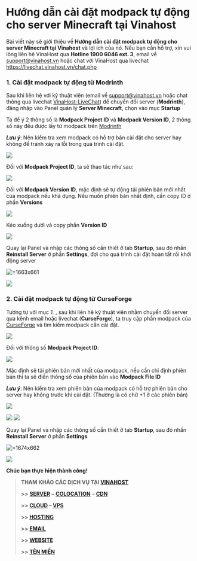# Hướng dẫn cài đặt modpack tự động cho server Minecraft tại Vinahost

Bài viết này sẽ giới thiệu về **Hướng dẫn cài đặt modpack tự động cho server Minecraft tại Vinahost** và lợi ích của nó. Nếu bạn cần hỗ trợ, xin vui lòng liên hệ VinaHost qua **Hotline 1900 6046 ext. 3**, email về [support@vinahost.vn](mailto:support@vinahost.vn) hoặc chat với VinaHost qua livechat <https://livechat.vinahost.vn/chat.php>

### 1. Cài đặt modpack tự động từ Modrinth

Sau khi liên hệ với kỹ thuật viên (email về [support@vinahost.vn](mailto:support@vinahost.vn) hoặc chat thông qua livechat [VinaHost-LiveChat](https://livechat.vinahost.vn/chat.php)) để chuyển đổi server (**Modrinth**), đăng nhập vào Panel quản lý **Server Minecraft**, chọn vào mục **Startup**

Ta để ý 2 thông số là **Modpack Project ID** và **Modpack Version ID**, 2 thông số này đều được lấy từ modpack trên [Modrinth](https://modrinth.com/modpacks?e=server)

***Lưu ý***: Nên kiểm tra xem modpack có hỗ trợ bản cài đặt cho server hay không để tránh xảy ra lỗi trong quá trình cài đặt.

 ![](attachments/973251ca-3f45-4e98-96b1-b3601451a06f.png)

Đối với **Modpack Project ID**, ta sẽ thao tác như sau:

 ![](attachments/97c930ea-f882-42da-9e1e-9b9e1f0f3f47.png)

Đối với **Modpack Version ID**, mặc định sẽ tự động tải phiên bản mới nhất của modpack nếu khả dụng. Nếu muốn phiên bản nhất định, cần copy ID ở phần **Versions**

 ![](attachments/c3b63150-abdf-4bc8-951c-2115aab55391.png)

Kéo xuống dưới và copy phần **Version ID**

 ![](attachments/7d96002c-590d-4a20-a087-d64c9c9f0b3d.png)

Quay lại Panel và nhập các thông số cần thiết ở tab **Startup**, sau đó nhấn **Reinstall Server** ở phần **Settings**, đợi cho quá trình cài đặt hoàn tất rồi khởi động server

 ![](attachments/e89a9ca4-4368-4e08-94f8-656c8d6c4f3b.png " =1663x661")

 ![](attachments/b86b2fa7-3eec-4d8f-86c5-c9d03b6fc382.png)

### 2. Cài đặt modpack tự động từ CurseForge

Tương tự với mục *1.* , sau khi liên hệ kỹ thuật viên nhằm chuyển đổi server qua kênh email hoặc livechat (**CurseForge**), ta truy cập phần modpack của [CurseForge](https://www.curseforge.com/minecraft/search?class=modpacks) và tìm kiếm modpack cần cài đặt.

 ![](attachments/ead2666d-5ff3-478f-b0a8-331f43987870.png)

Đối với thông số **Modpack Project ID**:

 ![](attachments/b4849799-15ae-4023-a0a7-fb0a1aced2eb.png)

Mặc định sẽ tải phiên bản mới nhất của modpack, nếu cần chỉ định phiên bản thì ta sẽ điền thông số của phiên bản vào **Modpack File ID**

***Lưu ý***: Nên kiểm tra xem phiên bản của modpack có hỗ trợ phiên bản cho server hay không trước khi cài đặt. (Thường là có chữ +1 ở các phiên bản)

 ![](attachments/552932bc-a22c-4439-99da-7a65c2b7d5ae.png)

 ![](attachments/aafb8ab5-6b3e-42b3-baa3-5dea618735e3.png) ![](attachments/649d7699-7202-474b-a783-65744275bcfe.png)

Quay lại Panel và nhập các thông số cần thiết ở tab **Startup**, sau đó nhấn **Reinstall Server** ở phần **Settings**

 ![](attachments/6e70d63e-b529-4414-bdf5-45c8ce3b40e5.png " =1674x662")

 ![](attachments/0d57db25-cfbb-4106-8549-4ca77386febc.png)

**Chúc bạn thực hiện thành công!**

> **THAM KHẢO CÁC DỊCH VỤ TẠI [VINAHOST](https://vinahost.vn/)**
>
> **>>** **[SERVER](https://vinahost.vn/thue-may-chu-rieng/)** **–** **[COLOCATION](https://vinahost.vn/colocation.html)** – **[CDN](https://vinahost.vn/dich-vu-cdn-chuyen-nghiep)**
>
> **>> [CLOUD](https://vinahost.vn/cloud-server-gia-re/) – [VPS](https://vinahost.vn/vps-ssd-chuyen-nghiep/)**
>
> **>> [HOSTING](https://vinahost.vn/wordpress-hosting)**
>
> **>> [EMAIL](https://vinahost.vn/email-hosting)**
>
> **>> [WEBSITE](http://vinawebsite.vn/)**
>
> **>> [TÊN MIỀN](https://vinahost.vn/ten-mien-gia-re/)**